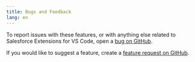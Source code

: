 ```yaml
---
title: Bugs and Feedback
lang: en
---
```


To report issues with these features, or with anything else related to Salesforce Extensions for VS Code, open a [bug on GitHub](https://github.com/forcedotcom/salesforcedx-vscode/issues/new?template=Bug_report.md).

If you would like to suggest a feature, create a [feature request on GitHub](https://github.com/forcedotcom/salesforcedx-vscode/issues/new?template=Feature_request.md).
